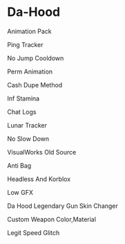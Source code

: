 # Da-Hood
Animation Pack

Ping Tracker

No Jump Cooldown

Perm Animation

Cash Dupe Method

Inf Stamina

Chat Logs

Lunar Tracker

No Slow Down

VisualWorks Old Source

Anti Bag

Headless And Korblox

Low GFX

Da Hood Legendary Gun Skin Changer

Custom Weapon Color,Material

Legit Speed Glitch